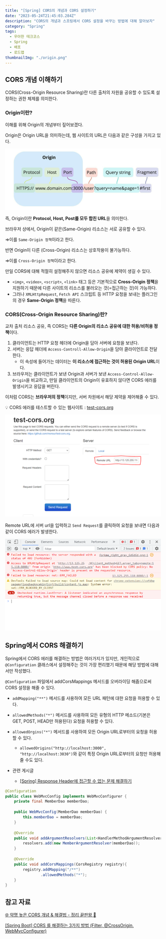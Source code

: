 ```yaml
---
title: "[Spring] CORS의 개념과 CORS 설정하기"
date: "2023-05-24T21:45:03.284Z"
description: "CORS의 개념과 스프링에서 CORS 설정을 바꾸는 방법에 대해 알아보자"
category: "Spring"
tags:
  - 우아한 테크코스
  - Spring
  - 배포
  - 로드맵
thumbnailImg: "./origin.png"
---
```


## CORS 개념 이해하기

CORS(Cross-Origin Resource Sharing)란 다른 출처의 자원을 공유할 수 있도록 설정하는 권한 체제를 의미한다.

### Origin이란?

이해를 위해 Origin의 개념부터 짚어보겠다.

Origin은 Origin URL을 의미하는데, 웹 사이트의 URL은 다음과 같은 구성을 가지고 있다.

![img1.daumcdn.png](origin.png)

즉, Origin이란 **Protocol, Host, Post를 모두 합친 URL**을 의미한다.

브라우저 상에서, Origin이 같은(Same-Origin) 리소스는 서로 공유할 수 있다.

⇒이를 `Same-Origin 정책`이라고 한다.

반면 Origin이 다른 (Cross-Origin) 리소스는 상호작용이 불가능하다.

⇒이를 `Cross-Origin 정책`이라고 한다.

만일 CORS에 대해 적절히 설정해주지 않으면 리소스 공유에 제약이 생길 수 있다.

- `<img>`, `<video>`, `<script>`, `<link>` 태그 등은 기본적으로 **Cross-Origin 정책**을 지원하기 때문에 다른 사이트의 리소스를 불러오는 것(=접근하는 것)이 가능하다.
- 그러나 `XMLHttpRequest`, `Fetch API` 스크립트 등 HTTP 요청을 보내는 플러그인의 경우 **Same-Origin 정책**을 따른다.

### CORS(Cross-Origin Resource Sharing)란?

교차 출처 리소스 공유, 즉 CORS는 **다른 Origin의 리소스 공유에 대한 허용/비허용 정책**이다.

1. 클라이언트는 HTTP 요청 헤더에 Origin을 담아 서버에 요청을 보낸다.
2. 서버는 응답 헤더에 `Access-Controll-Allow-Origin`을 담아 클라이언트로 전달한다.
   - 이 속성에 들어가는 데이터는 **이 리소스에 접근하는 것이 허용된 Origin URL**이다.
3. 브라우저는 클라이언트가 보낸 Origin과 서버가 보낸 `Access-Control-Allow-Origin`을 비교하고, 만일 클라이언트의 Origin이 유효하지 않다면 CORS 에러를 발생시키고 응답을 버린다.

이처럼 CORS는 **브라우저의 정책**이지만, 서버 차원에서 해당 제약을 제어해줄 수 있다.

💡 CORS 에러를 테스트할 수 있는 웹사이트 : [test-cors.org](https://www.test-cors.org/)

![Untitled](testCors.png)

Remote URL에 서버 url을 입력하고 `Send Request`를 클릭하여 요청을 보내면 다음과 같이 CORS 에러가 발생한다.

![Untitled](error.png)

## Spring에서 CORS 해결하기

Spring에서 CORS 에러를 해결하는 방법은 여러가지가 있지만, 개인적으로 `@Configuration` 클래스에서 설정해주는 것이 가장 편리했기 때문에 해당 방법에 대해서만 작성했다.

`@Configuration` 파일에서 addCorsMappings 메서드를 오버라이딩 해줌으로써 CORS 설정을 해줄 수 있다.

- `addMapping("**")` 메서드를 사용하여 모든 URL 패턴에 대한 요청을 허용할 수 있다.
- `allowedMethods("*")` 메서드를 사용하여 모든 유형의 HTTP 메소드(기본은 GET, POST, HEAD만 허용된다) 요청을 허용할 수 있다.
- `allowedOrgins("*")` 메서드를 사용하여 모든 Origin URL로부터의 요청을 허용할 수 있다.

  - `allowedOrigins("http://localhost:3000", "http://localhost:3030")`와 같이 특정 Origin URL로부터의 요청만 허용해줄 수도 있다.

- 관련 게시글

  - [[Spring] Response Header에 접근할 수 없는 문제 해결하기](https://amaran-th.github.io/Spring/[Spring]%20Response%20Header%EC%97%90%20%EC%A0%91%EA%B7%BC%ED%95%A0%20%EC%88%98%20%EC%97%86%EB%8A%94%20%EB%AC%B8%EC%A0%9C%20%ED%95%B4%EA%B2%B0%ED%95%98%EA%B8%B0/)

```java
@Configuration
public class WebMvcConfig implements WebMvcConfigurer {
    private final MemberDao memberDao;

    public WebMvcConfig(MemberDao memberDao) {
        this.memberDao = memberDao;
    }

    @Override
    public void addArgumentResolvers(List<HandlerMethodArgumentResolver> resolvers) {
        resolvers.add(new MemberArgumentResolver(memberDao));
    }

    @Override
    public void addCorsMappings(CorsRegistry registry){
        registry.addMapping("/**")
                .allowedMethods("*");
    }
}
```

## 참고 자료

[🌐 악명 높은 CORS 개념 & 해결법 - 정리 끝판왕 👏](https://inpa.tistory.com/entry/WEB-📚-CORS-💯-정리-해결-방법-👏)

[[Spring Boot] CORS 를 해결하는 3가지 방법 (Filter, @CrossOrigin, WebMvcConfigurer)](https://wonit.tistory.com/572)
